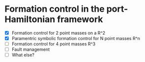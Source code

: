 # Formation control in the port-Hamiltonian framework

- [x]  Formation control for 2 point masses on a R^2
- [x]  Paramentric symbolic formation control for N point masses R^n
- [ ]  Formation control for 4 point masses R^3
- [ ]  Fault management
- [ ]  What else?
